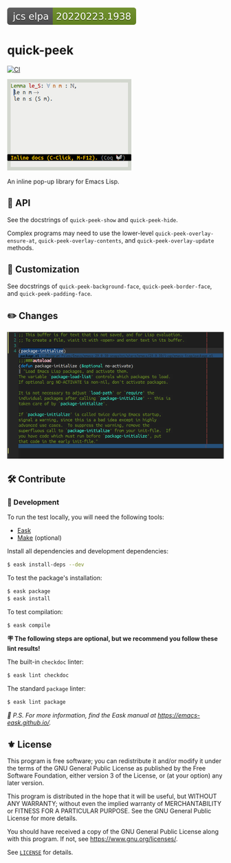 [![JCS-ELPA](https://raw.githubusercontent.com/jcs-emacs/badges/master/elpa/v/quick-peek.svg)](https://jcs-emacs.github.io/jcs-elpa/#/quick-peek)

# quick-peek

[![CI](https://github.com/emacs-vs/quick-peek/actions/workflows/test.yml/badge.svg)](https://github.com/emacs-vs/quick-peek/actions/workflows/test.yml)

![](etc/screencast.gif)

An inline pop-up library for Emacs Lisp.

## 🔌 API

See the docstrings of `quick-peek-show` and `quick-peek-hide`.

Complex programs may need to use the lower-level `quick-peek-overlay-ensure-at`, `quick-peek-overlay-contents`, and `quick-peek-overlay-update` methods.

## 🧪 Customization

See docstrings of `quick-peek-background-face`, `quick-peek-border-face`, and
`quick-peek-padding-face`.

## ✏️ Changes

![](etc/vs.png)

## 🛠️ Contribute

### 🔬 Development

To run the test locally, you will need the following tools:

- [Eask](https://emacs-eask.github.io/)
- [Make](https://www.gnu.org/software/make/) (optional)

Install all dependencies and development dependencies:

```sh
$ eask install-deps --dev
```

To test the package's installation:

```sh
$ eask package
$ eask install
```

To test compilation:

```sh
$ eask compile
```

**🪧 The following steps are optional, but we recommend you follow these lint results!**

The built-in `checkdoc` linter:

```sh
$ eask lint checkdoc
```

The standard `package` linter:

```sh
$ eask lint package
```

*📝 P.S. For more information, find the Eask manual at https://emacs-eask.github.io/.*

## ⚜️ License

This program is free software; you can redistribute it and/or modify
it under the terms of the GNU General Public License as published by
the Free Software Foundation, either version 3 of the License, or
(at your option) any later version.

This program is distributed in the hope that it will be useful,
but WITHOUT ANY WARRANTY; without even the implied warranty of
MERCHANTABILITY or FITNESS FOR A PARTICULAR PURPOSE.  See the
GNU General Public License for more details.

You should have received a copy of the GNU General Public License
along with this program.  If not, see <https://www.gnu.org/licenses/>.

See [`LICENSE`](./LICENSE.txt) for details.
